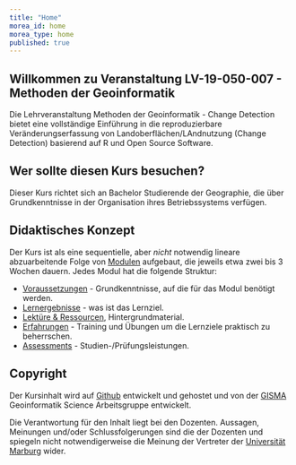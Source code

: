 ```yaml
---
title: "Home"
morea_id: home
morea_type: home
published: true
---
```


## Willkommen zu Veranstaltung LV-19-050-007 - Methoden der Geoinformatik


Die Lehrveranstaltung Methoden der Geoinformatik - Change Detection bietet eine vollständige Einführung in die reproduzierbare Veränderungserfassung von Landoberflächen/LAndnutzung (Change Detection) basierend auf R und Open Source Software. 

## Wer sollte diesen Kurs besuchen?

  Dieser Kurs richtet sich an Bachelor Studierende der Geographie, die über Grundkenntnisse in der Organisation ihres Betriebssystems verfügen.

## Didaktisches Konzept

Der Kurs ist als eine sequentielle, aber *nicht* notwendig lineare abzuarbeitende Folge von [Modulen](/LV-19-050-007/modules) aufgebaut, die jeweils etwa zwei bis 3 Wochen dauern. Jedes Modul hat die folgende Struktur:

  * [Voraussetzungen](/LV-19-050-007/Voraussetzungen) - Grundkenntnisse, auf die für das Modul benötigt werden.
  * [Lernergebnisse](/LV-19-050-007//outcomes) - was ist das Lernziel.
  * [Lektüre & Ressourcen](/LV-19-050-007/readings), Hintergrundmaterial.
  * [Erfahrungen](/LV-19-050-007/experiences) - Training und Übungen um die Lernziele praktisch zu beherrschen.
  * [Assessments](/LV-19-050-007/assessments) - Studien-/Prüfungsleistungen.

## Copyright

Der Kursinhalt wird auf [Github](https://gisma-courses.github.io/geoinfo-basis-qgis/) entwickelt und gehostet und von der [GISMA](https://www.uni-marburg.de/de/fb19/fachbereich/staff/reudenbach) Geoinformatik Science Arbeitsgruppe entwickelt.

Die Verantwortung für den Inhalt liegt bei den Dozenten. Aussagen, Meinungen und/oder Schlussfolgerungen sind die der Dozenten und spiegeln nicht notwendigerweise die Meinung der Vertreter der [Universität Marburg](https://www.uni-marburg.de/en) wider. 